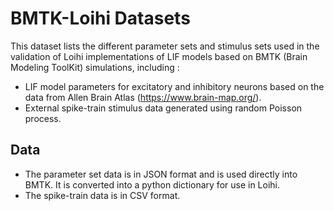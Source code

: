 # BMTK-Loihi Datasets
This dataset lists the different parameter sets and stimulus sets used in the validation of Loihi implementations of LIF models based on BMTK (Brain Modeling ToolKit) simulations, including :
- LIF model parameters for excitatory and inhibitory neurons based on the data from Allen Brain Atlas (https://www.brain-map.org/).
- External spike-train stimulus data generated using random Poisson process.


## Data
- The parameter set data is in JSON format and is used directly into BMTK. It is converted into a python dictionary for use in Loihi.
- The spike-train data is in CSV format.
